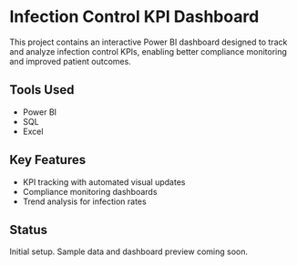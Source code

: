 # Infection Control KPI Dashboard

This project contains an interactive Power BI dashboard designed to track and analyze infection control KPIs, enabling better compliance monitoring and improved patient outcomes.

## Tools Used
- Power BI
- SQL
- Excel

## Key Features
- KPI tracking with automated visual updates
- Compliance monitoring dashboards
- Trend analysis for infection rates

## Status
Initial setup. Sample data and dashboard preview coming soon.
